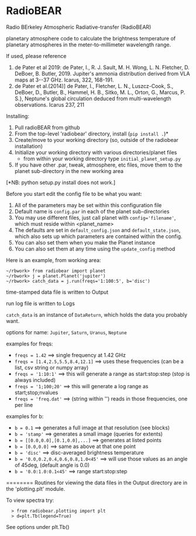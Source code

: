 RadioBEAR
========

Radio BErkeley Atmospheric Radiative-transfer (RadioBEAR)

planetary atmosphere code to calculate the brightness temperature of planetary
atmospheres in the meter-to-millimeter wavelength range.

If used, please reference
1. de Pater et al 2019:   de Pater, I., R. J. Sault, M. H. Wong, L. N. Fletcher, D. DeBoer,
B. Butler,  2019. Jupiter's ammonia distribution derived from VLA maps
at 3--37 GHz. Icarus, 322, 168-191.
2. de Pater et al.(2014)] de Pater, I.,  Fletcher, L. N., Luszcz-Cook, S., DeBoer, D., Butler, B., Hammel, H. B., Sitko, M. L., Orton, G., Marcus, P. S.}, Neptune's global circulation deduced from multi-wavelength observations. Icarus 237, 211

Installing:
1. Pull radioBEAR from github
2. From the top-level 'radiobear' directory, install (`pip install .`)*
3. Create/move to your working directory (so, outside of the radiobear installation)
4. Initialize your working directory with various directories/planet files
      - from within your working directory type `initial_planet_setup.py`
5. If you have other .par, tweak, atmosphere, etc files, move them to the planet sub-directory in the new working area

[*NB: python setup.py install does not work.]

Before you start edit the config file to be what you want:
1. All of the parameters may be set within this configuration file
2. Default name is `config.par` in each of the planet sub-directories
3. You may use different files, just call planet with `config='filename'`, which must reside within <planet_name>
4. The defaults are set in `default_config.json` and `default_state.json`, which also sets up which parameters are contained within the config.
5. You can also set them when you make the Planet instance
6. You can also set them at any time using the `update_config` method


Here is an example, from working area:
```
~/rbwork> from radiobear import planet
~/rbwork> j = planet.Planet('jupiter')
~/rbwork> catch_data = j.run(freqs='1:100:5', b='disc')
```

time-stamped data file is written to Output

run log file is written to Logs

`catch_data` is an instance of `DataReturn`, which holds the data you probably want.

options for name:  `Jupiter`, `Saturn`, `Uranus`, `Neptune`

examples for freqs:
* `freqs = 1.42`    ==> single frequency at 1.42 GHz
* `freqs = [1.4,2.5,5.5,8.4,12.1]`  ==> uses these frequencies (can be a list, csv string or numpy array)
* `freqs = '1:10:1'` ==> this will generate a range as start:stop:step (stop is always included)
* `freqs = '1;100;20'` ==> this will generate a log range as start;stop;nvalues
* `freqs = 'freq.dat'`   ==> (string within '') reads in those frequencies, one per line


examples for b:
* `b = 0.1`  ==> generates a full image at that resolution (see blocks)
* `b = 'stamp'` ==> generates a small image (queries for extents)
* `b = [[0.0,0.0],[0.1,0.0],...]`  ==> generates at listed points
* `b = [0.0,0.0]` ==> same as above at that one point
* `b = 'disc'` ==> disc-averaged brightness temperature
* `b = '0.0,0.2,0.4,0.6,0.8,1.0<45'` ==> will use those values as an angle of 45deg, (default angle is 0.0)
* `b = '0.0:1.0:0.1<45'` ==> range start:stop:step<angle                                                  >

========
 Routines for viewing the data files in the Output directory are in the 'plotting.plt' module.  

 To view spectra try:
```
  > from radiobear.plotting import plt
  > d=plt.Tb(legend=True)
```
See options under plt.Tb()

